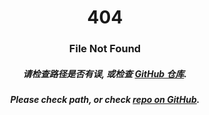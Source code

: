 <h1 align="center">404</h1>
<h3 align="center">File Not Found</h3>
<h5 align="center">请检查路径是否有误, 或检查 <a href="//github.com/wyf9/home">GitHub 仓库</a>.</h5>
<h5 align="center">Please check path, or check <a href="//github.com/wyf9/home">repo on GitHub</a>.</h5>